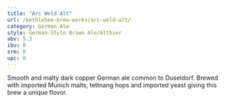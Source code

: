 ```yaml
---
title: "Arc Weld Alt"
url: /bethlehem-brew-works/arc-weld-alt/
category: German Ale
style: German-Style Brown Ale/Altbier
abv: 5.3
ibu: 0
srm: 0
upc: 0
---
```

Smooth and malty dark copper German ale common to Duseldorf. Brewed with imported Munich malts, tettnang hops and imported yeast giving this brew a unique flovor.
